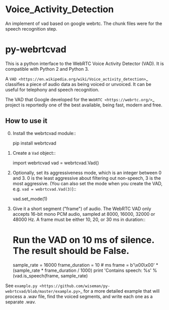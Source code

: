 # Voice_Activity_Detection
An implement of vad based on google webrtc. The chunk files were for the speech recognition step.

py-webrtcvad
============

This is a python interface to the WebRTC Voice Activity Detector
(VAD).  It is compatible with Python 2 and Python 3.

A `VAD <https://en.wikipedia.org/wiki/Voice_activity_detection>`_
classifies a piece of audio data as being voiced or unvoiced. It can
be useful for telephony and speech recognition.

The VAD that Google developed for the `WebRTC <https://webrtc.org/>`_
project is reportedly one of the best available, being fast, modern
and free.

How to use it
-------------

0. Install the webrtcvad module::

    pip install webrtcvad

1. Create a ``Vad`` object::

    import webrtcvad
    vad = webrtcvad.Vad()

2. Optionally, set its aggressiveness mode, which is an integer
   between 0 and 3. 0 is the least aggressive about filtering out
   non-speech, 3 is the most aggressive. (You can also set the mode
   when you create the VAD, e.g. ``vad = webrtcvad.Vad(3)``)::

    vad.set_mode(1)

3. Give it a short segment ("frame") of audio. The WebRTC VAD only
   accepts 16-bit mono PCM audio, sampled at 8000, 16000, 32000 or 48000 Hz.
   A frame must be either 10, 20, or 30 ms in duration::

    # Run the VAD on 10 ms of silence. The result should be False.
    sample_rate = 16000
    frame_duration = 10  # ms
    frame = b'\x00\x00' * (sample_rate * frame_duration / 1000)
    print 'Contains speech: %s' % (vad.is_speech(frame, sample_rate)


See `example.py
<https://github.com/wiseman/py-webrtcvad/blob/master/example.py>`_ for
a more detailed example that will process a .wav file, find the voiced
segments, and write each one as a separate .wav.
